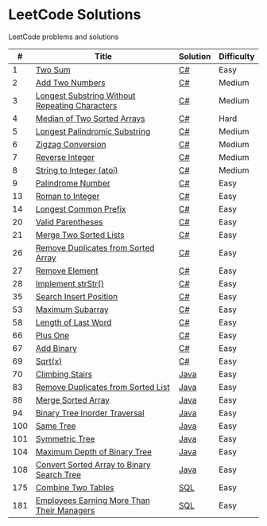 # LeetCode Solutions
LeetCode problems and solutions

| #   | Title                                                                                                                          | Solution                                         | Difficulty |
|-----|--------------------------------------------------------------------------------------------------------------------------------|--------------------------------------------------|------------|
| 1   | [Two Sum](https://leetcode.com/problems/two-sum/) | [C#](./src/CSharp/Solutions/Solution1.cs) | Easy |
| 2   | [Add Two Numbers](https://leetcode.com/problems/add-two-numbers/) | [C#](./src/CSharp/Solutions/Solution2.cs) | Medium |
| 3   | [Longest Substring Without Repeating Characters](https://leetcode.com/problems/longest-substring-without-repeating-characters/) | [C#](./src/CSharp/Solutions/Solution3.cs)  | Medium |
| 4   | [Median of Two Sorted Arrays](https://leetcode.com/problems/median-of-two-sorted-arrays/) | [C#](./src/CSharp/Solutions/Solution4.cs)  | Hard |
| 5   | [Longest Palindromic Substring](https://leetcode.com/problems/longest-palindromic-substring/) | [C#](./src/CSharp/Solutions/Solution5.cs) | Medium |
| 6   | [Zigzag Conversion](https://leetcode.com/problems/zigzag-conversion/) | [C#](./src/CSharp/Solutions/Solution6.cs) | Medium |
| 7   | [Reverse Integer](https://leetcode.com/problems/reverse-integer/) | [C#](./src/CSharp/Solutions/Solution7.cs) | Medium |
| 8   | [String to Integer (atoi)](https://leetcode.com/problems/string-to-integer-atoi/) | [C#](./src/CSharp/Solutions/Solution8.cs) | Medium |
| 9   | [Palindrome Number](https://leetcode.com/problems/palindrome-number/submissions/) | [C#](./src/CSharp/Solutions/Solution9.cs) | Easy |
| 13  | [Roman to Integer](https://leetcode.com/problems/roman-to-integer/) | [C#](./src/CSharp/Solutions/Solution13.cs) | Easy |
| 14  | [Longest Common Prefix](https://leetcode.com/problems/longest-common-prefix/submissions/) | [C#](./src/CSharp/Solutions/Solution14.cs) | Easy |
| 20  | [Valid Parentheses](https://leetcode.com/problems/valid-parentheses/) | [C#](./src/CSharp/Solutions/Solution20.cs) | Easy |
| 21  | [Merge Two Sorted Lists](https://leetcode.com/problems/merge-two-sorted-lists/) | [C#](./src/CSharp/Solutions/Solution21.cs) | Easy |
| 26  | [Remove Duplicates from Sorted Array](https://leetcode.com/problems/remove-duplicates-from-sorted-array/) | [C#](./src/CSharp/Solutions/Solution26.cs) | Easy |
| 27  | [Remove Element](https://leetcode.com/problems/remove-element/) | [C#](./src/CSharp/Solutions/Solution27.cs) | Easy |
| 28  | [Implement strStr()](https://leetcode.com/problems/implement-strstr/)  | [C#](./src/CSharp/Solutions/Solution28.cs) | Easy |
| 35  | [Search Insert Position](https://leetcode.com/problems/search-insert-position/) | [C#](./src/CSharp/Solutions/Solution35.cs) | Easy |
| 53  | [Maximum Subarray](https://leetcode.com/problems/maximum-subarray/) | [C#](./src/CSharp/Solutions/Solution53.cs) | Easy |
| 58  | [Length of Last Word](https://leetcode.com/problems/length-of-last-word/) | [C#](./src/CSharp/Solutions/Solution58.cs) | Easy |
| 66  | [Plus One](https://leetcode.com/problems/plus-one/) | [C#](./src/CSharp/Solutions/Solution66.cs) | Easy |
| 67  | [Add Binary](https://leetcode.com/problems/add-binary/) | [C#](./src/CSharp/Solutions/Solution67.cs) | Easy |
| 69  | [Sqrt(x)](https://leetcode.com/problems/sqrtx/) | [C#](./src/CSharp/Solutions/Solution69.cs) | Easy |
| 70  | [Climbing Stairs](https://leetcode.com/problems/climbing-stairs/) | [Java](./src/Java/Solutions/Solution70.java) | Easy |
| 83  | [Remove Duplicates from Sorted List](https://leetcode.com/problems/remove-duplicates-from-sorted-list) | [Java](./src/Java/Solutions/Solution83.java) | Easy |
| 88  | [Merge Sorted Array](https://leetcode.com/problems/merge-sorted-array) | [Java](./src/Java/Solutions/Solution88.java) | Easy |
| 94  | [Binary Tree Inorder Traversal](https://leetcode.com/problems/binary-tree-inorder-traversal) | [Java](./src/Java/Solutions/Solution94.java) | Easy |
| 100 | [Same Tree](https://leetcode.com/problems/same-tree) | [Java](./src/Java/Solutions/Solution100.java) | Easy |
| 101 | [Symmetric Tree](https://leetcode.com/problems/symmetric-tree) | [Java](./src/Java/Solutions/Solution101.java) | Easy |
| 104 | [Maximum Depth of Binary Tree](https://leetcode.com/problems/maximum-depth-of-binary-tree) | [Java](./src/Java/Solutions/Solution104.java) | Easy |
| 108 | [Convert Sorted Array to Binary Search Tree](https://leetcode.com/problems/convert-sorted-array-to-binary-search-tree) | [Java](./src/Java/Solutions/Solution108.java) | Easy |
| 175 | [Combine Two Tables](https://leetcode.com/problems/combine-two-tables/) | [SQL](./src/SQL/Solution175.sql) | Easy |
| 181 | [Employees Earning More Than Their Managers](https://leetcode.com/problems/employees-earning-more-than-their-managers/) | [SQL](./src/SQL/Solution181.sql) | Easy |
